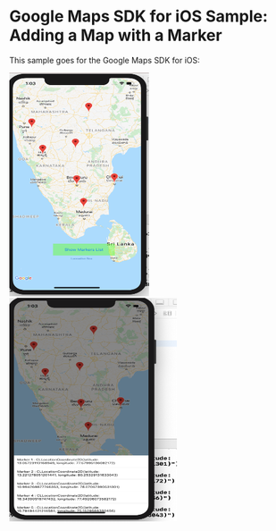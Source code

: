 Google Maps SDK for iOS Sample: Adding a Map with a Marker
==========================================================

This sample goes for the Google Maps SDK for iOS:

<img src="Screenshot%202020-02-07%20at%2001.03.09.png" width="250" height="400">
<img src="Screenshot%202020-02-07%20at%2001.03.25.png" width="300" height="400">






